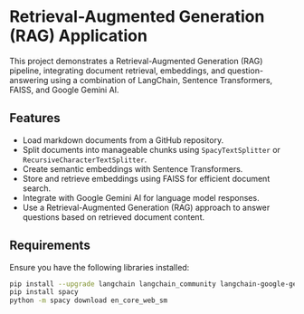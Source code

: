 # Retrieval-Augmented Generation (RAG) Application

This project demonstrates a Retrieval-Augmented Generation (RAG) pipeline, integrating document retrieval, embeddings, and question-answering using a combination of LangChain, Sentence Transformers, FAISS, and Google Gemini AI.

## Features
- Load markdown documents from a GitHub repository.
- Split documents into manageable chunks using `SpacyTextSplitter` or `RecursiveCharacterTextSplitter`.
- Create semantic embeddings with Sentence Transformers.
- Store and retrieve embeddings using FAISS for efficient document search.
- Integrate with Google Gemini AI for language model responses.
- Use a Retrieval-Augmented Generation (RAG) approach to answer questions based on retrieved document content.

## Requirements

Ensure you have the following libraries installed:

```bash
pip install --upgrade langchain langchain_community langchain-google-genai faiss-cpu sentence-transformers
pip install spacy
python -m spacy download en_core_web_sm
